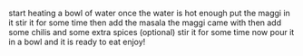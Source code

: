 start heating a bowl of water 
once the water is hot enough put the maggi in it
stir it for some time
then add the masala the maggi came with
then add some chilis and some extra spices (optional)
stir it for some time 
now pour it in a bowl and it is ready to eat 
enjoy!
